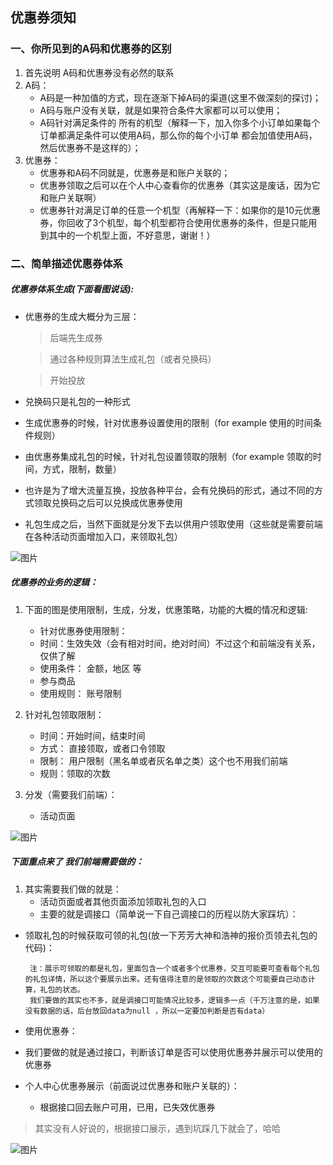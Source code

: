 ## 优惠券须知
### 一、你所见到的A码和优惠券的区别
1. 首先说明 A码和优惠券没有必然的联系
2. A码：
    * A码是一种加值的方式，现在逐渐下掉A码的渠道(这里不做深刻的探讨)；
    * A码与账户没有关联，就是如果符合条件大家都可以可以使用；
    * A码针对满足条件的 所有的机型（解释一下，加入你多个小订单如果每个订单都满足条件可以使用A码，那么你的每个小订单 都会加值使用A码，然后优惠券不是这样的）；
3. 优惠券：
    * 优惠券和A码不同就是，优惠券是和账户关联的；
    * 优惠券领取之后可以在个人中心查看你的优惠券（其实这是废话，因为它和账户关联啊）
    * 优惠券针对满足订单的任意一个机型（再解释一下：如果你的是10元优惠券，你回收了3个机型，每个机型都符合使用优惠券的条件，但是只能用到其中的一个机型上面，不好意思，谢谢！）



### 二、简单描述优惠券体系
##### 优惠券体系生成(下面看图说话):
   * 优惠券的生成大概分为三层：
     > 后端先生成券

     > 通过各种规则算法生成礼包（或者兑换码）

     > 开始投放
   *  兑换码只是礼包的一种形式
   *  生成优惠券的时候，针对优惠券设置使用的限制（for example 使用的时间条件规则）
   * 由优惠券集成礼包的时候，针对礼包设置领取的限制（for example 领取的时间，方式，限制，数量）
   * 也许是为了增大流量互换，投放各种平台，会有兑换码的形式，通过不同的方式领取兑换码之后可以兑换成优惠券使用
   * 礼包生成之后，当然下面就是分发下去以供用户领取使用（这些就是需要前端在各种活动页面增加入口，来领取礼包）

![图片](/image/2.png)
      
#####  优惠券的业务的逻辑：
1. 下面的图是使用限制，生成，分发，优惠策略，功能的大概的情况和逻辑:

      * 针对优惠券使用限制：
      * 时间：生效失效（会有相对时间，绝对时间）不过这个和前端没有关系，仅供了解
      * 使用条件： 金额，地区 等
      * 参与商品
      * 使用规则： 账号限制

2. 针对礼包领取限制：

      * 时间：开始时间，结束时间
      * 方式： 直接领取，或者口令领取
      * 限制： 用户限制（黑名单或者灰名单之类）这个也不用我们前端
      * 规则：领取的次数

3. 分发（需要我们前端）：
      * 活动页面

![图片](/image/3.png)

#####  下面重点来了 我们前端需要做的：
1. 其实需要我们做的就是：
     * 活动页面或者其他页面添加领取礼包的入口
     * 主要的就是调接口（简单说一下自己调接口的历程以防大家踩坑）：
 * 领取礼包的时候获取可领的礼包(放一下芳芳大神和浩神的报价页领去礼包的代码)：


      <template>
            <div class="couponList" :class="[moveTo== true ? 'moveLeft':'']">
            <div class="ticket-left">
                  <div class="ticket "
                  :class="[pkg.maxCountPerUser == pkg.reveiveCountPerUser || over[i] == pkg.maxCountPerUser ? 'use-coupon':'']"
                  v-for="(pkg, i) in packages" :key="pkg.packageCode">
                  <div class="coupon-left" @click="getCoupon(pkg,pkg.packageCode, i)">
                  <div class="title">{{pkg.name}}</div>
                  <p class="tip">领取后可至“个人中心－优惠券”查看</p>
                  </div>
                  <div class="coupon-right" @click="showCoupon(pkg,pkg.packageCode, i)">
                  <a href="javascript:;" class="get-coupon">{{pkg.maxCountPerUser == pkg.reveiveCountPerUser || over[i] == pkg.maxCountPerUser ? '查看礼包' : '立即领取'}}</a>
                  </div>
                  </div>
            </div>
            <div class="ticket-right">
                  <div class="ticket" v-for="(cp,index) in couponsList" :key="index">
                  <div class="exclusive-left">
                  <div class="money"><span>{{cp.amount}}</span>元</div>
                  <p class="remind">满{{cp.minPriceLimit}}元可用</p>
                  </div>
                  <div class="exclusive-right">
                  <h3>{{cp.name}}</h3>
                  <p class="remind">{{cp.description ? '限制条件' : '全场通用'}}</p>
                  <p class="remind" v-if="cp.startTime || cp.endTime">{{cp.startTime | formatDate}}-{{cp.endTime | formatDate}}</p>
                  </div>
                  </div>
                  </div>
            </div>
      </template>

        注：展示可领取的都是礼包，里面包含一个或者多个优惠券，交互可能要可查看每个礼包的礼包详情，所以这个要展示出来。还有值得注意的是领取的次数这个可能要自己动态计算，礼包的状态。
        我们要做的其实也不多，就是调接口可能情况比较多，逻辑多一点（千万注意的是，如果没有数据的话，后台放回data为null ，所以一定要加判断是否有data）

 * 使用优惠券：

  * 我们要做的就是通过接口，判断该订单是否可以使用优惠券并展示可以使用的优惠券

 * 个人中心优惠券展示（前面说过优惠券和账户关联的）：
    * 根据接口回去账户可用，已用，已失效优惠券
        
  
  >其实没有人好说的，根据接口展示，遇到坑踩几下就会了，哈哈

![图片](/image/1.png)
